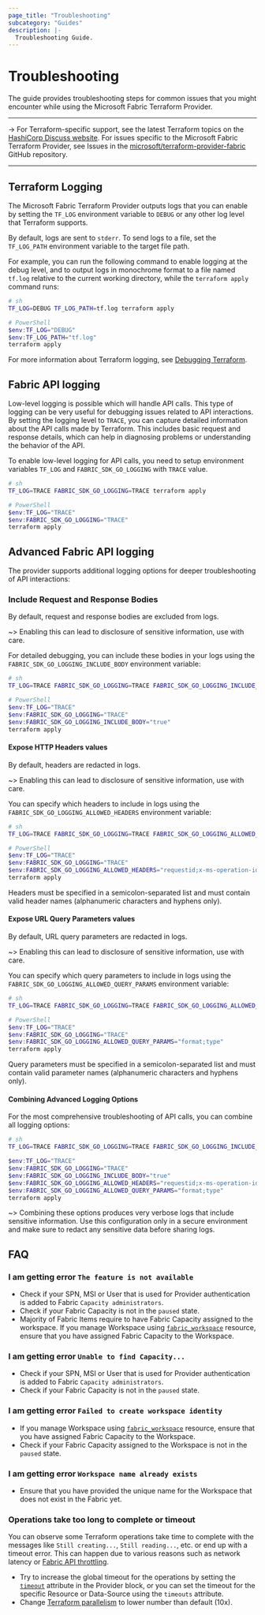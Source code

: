 ```yaml
---
page_title: "Troubleshooting"
subcategory: "Guides"
description: |-
  Troubleshooting Guide.
---
```


# Troubleshooting

The guide provides troubleshooting steps for common issues that you might encounter while using the Microsoft Fabric Terraform Provider.

---

-> For Terraform-specific support, see the latest Terraform topics on the [HashiCorp Discuss website](https://discuss.hashicorp.com/). For issues specific to the Microsoft Fabric Terraform Provider, see Issues in the [microsoft/terraform-provider-fabric](https://github.com/microsoft/terraform-provider-fabric) GitHub repository.

---

## Terraform Logging

The Microsoft Fabric Terraform Provider outputs logs that you can enable by setting the `TF_LOG` environment variable to `DEBUG` or any other log level that Terraform supports.

By default, logs are sent to `stderr`. To send logs to a file, set the `TF_LOG_PATH` environment variable to the target file path.

For example, you can run the following command to enable logging at the debug level, and to output logs in monochrome format to a file named `tf.log` relative to the current working directory, while the `terraform apply` command runs:

```sh
# sh
TF_LOG=DEBUG TF_LOG_PATH=tf.log terraform apply
```

```powershell
# PowerShell
$env:TF_LOG="DEBUG"
$env:TF_LOG_PATH="tf.log"
terraform apply
```

For more information about Terraform logging, see [Debugging Terraform](https://developer.hashicorp.com/terraform/internals/debugging).

## Fabric API logging

Low-level logging is possible which will handle API calls. This type of logging can be very useful for debugging issues related to API interactions. By setting the logging level to `TRACE`, you can capture detailed information about the API calls made by Terraform. This includes basic request and response details, which can help in diagnosing problems or understanding the behavior of the API.

To enable low-level logging for API calls, you need to setup environment variables `TF_LOG` and `FABRIC_SDK_GO_LOGGING` with `TRACE` value.

```sh
# sh
TF_LOG=TRACE FABRIC_SDK_GO_LOGGING=TRACE terraform apply
```

```powershell
# PowerShell
$env:TF_LOG="TRACE"
$env:FABRIC_SDK_GO_LOGGING="TRACE"
terraform apply
```

## Advanced Fabric API logging

The provider supports additional logging options for deeper troubleshooting of API interactions:

### Include Request and Response Bodies

By default, request and response bodies are excluded from logs.

~> Enabling this can lead to disclosure of sensitive information, use with care.

For detailed debugging, you can include these bodies in your logs using the `FABRIC_SDK_GO_LOGGING_INCLUDE_BODY` environment variable:

```sh
# sh
TF_LOG=TRACE FABRIC_SDK_GO_LOGGING=TRACE FABRIC_SDK_GO_LOGGING_INCLUDE_BODY=true terraform apply
```

```powershell
# PowerShell
$env:TF_LOG="TRACE"
$env:FABRIC_SDK_GO_LOGGING="TRACE"
$env:FABRIC_SDK_GO_LOGGING_INCLUDE_BODY="true"
terraform apply
```

#### Expose HTTP Headers values

By default, headers are redacted in logs.

~> Enabling this can lead to disclosure of sensitive information, use with care.

You can specify which headers to include in logs using the `FABRIC_SDK_GO_LOGGING_ALLOWED_HEADERS` environment variable:

```sh
# sh
TF_LOG=TRACE FABRIC_SDK_GO_LOGGING=TRACE FABRIC_SDK_GO_LOGGING_ALLOWED_HEADERS="requestid;x-ms-operation-id;x-ms-public-api-error-code" terraform apply
```

```powershell
# PowerShell
$env:TF_LOG="TRACE"
$env:FABRIC_SDK_GO_LOGGING="TRACE"
$env:FABRIC_SDK_GO_LOGGING_ALLOWED_HEADERS="requestid;x-ms-operation-id;x-ms-public-api-error-code"
terraform apply
```

Headers must be specified in a semicolon-separated list and must contain valid header names (alphanumeric characters and hyphens only).

#### Expose URL Query Parameters values

By default, URL query parameters are redacted in logs.

~> Enabling this can lead to disclosure of sensitive information, use with care.

You can specify which query parameters to include in logs using the `FABRIC_SDK_GO_LOGGING_ALLOWED_QUERY_PARAMS` environment variable:

```sh
# sh
TF_LOG=TRACE FABRIC_SDK_GO_LOGGING=TRACE FABRIC_SDK_GO_LOGGING_ALLOWED_QUERY_PARAMS="format;type" terraform apply
```

```powershell
# PowerShell
$env:TF_LOG="TRACE"
$env:FABRIC_SDK_GO_LOGGING="TRACE"
$env:FABRIC_SDK_GO_LOGGING_ALLOWED_QUERY_PARAMS="format;type"
terraform apply
```

Query parameters must be specified in a semicolon-separated list and must contain valid parameter names (alphanumeric characters and hyphens only).

#### Combining Advanced Logging Options

For the most comprehensive troubleshooting of API calls, you can combine all logging options:

```sh
# sh
TF_LOG=TRACE FABRIC_SDK_GO_LOGGING=TRACE FABRIC_SDK_GO_LOGGING_INCLUDE_BODY=true FABRIC_SDK_GO_LOGGING_ALLOWED_HEADERS="requestid;x-ms-operation-id;content-type" FABRIC_SDK_GO_LOGGING_ALLOWED_QUERY_PARAMS="format;type" terraform apply
```

```powershell
$env:TF_LOG="TRACE"
$env:FABRIC_SDK_GO_LOGGING="TRACE"
$env:FABRIC_SDK_GO_LOGGING_INCLUDE_BODY="true"
$env:FABRIC_SDK_GO_LOGGING_ALLOWED_HEADERS="requestid;x-ms-operation-id;content-type"
$env:FABRIC_SDK_GO_LOGGING_ALLOWED_QUERY_PARAMS="format;type"
terraform apply
```

~> Combining these options produces very verbose logs that include sensitive information. Use this configuration only in a secure environment and make sure to redact any sensitive data before sharing logs.

## FAQ

### I am getting error `The feature is not available`

- Check if your SPN, MSI or User that is used for Provider authentication is added to Fabric `Capacity administrators`.
- Check if your Fabric Capacity is not in the `paused` state.
- Majority of Fabric Items require to have Fabric Capacity assigned to the workspace. If you manage Workspace using [`fabric_workspace`](../resources/workspace.md) resource, ensure that you have assigned Fabric Capacity to the Workspace.

### I am getting error `Unable to find Capacity...`

- Check if your SPN, MSI or User that is used for Provider authentication is added to Fabric `Capacity administrators`.
- Check if your Fabric Capacity is not in the `paused` state.

### I am getting error `Failed to create workspace identity`

- If you manage Workspace using [`fabric_workspace`](../resources/workspace.md) resource, ensure that you have assigned Fabric Capacity to the Workspace.
- Check if your Fabric Capacity assigned to the Workspace is not in the `paused` state.

### I am getting error `Workspace name already exists`

- Ensure that you have provided the unique name for the Workspace that does not exist in the Fabric yet.

### Operations take too long to complete or timeout

You can observe some Terraform operations take time to complete with the messages like `Still creating...`, `Still reading...`, etc. or end up with a timeout error. This can happen due to various reasons such as network latency or [Fabric API throttling](https://learn.microsoft.com/rest/api/fabric/articles/throttling).

- Try to increase the global timeout for the operations by setting the [`timeout`](../index.md#timeout) attribute in the Provider block, or you can set the timeout for the specific Resource or Data-Source using the `timeouts` attribute.
- Change [Terraform parallelism](https://developer.hashicorp.com/terraform/internals/graph#walking-the-graph) to lower number than default (10x).
